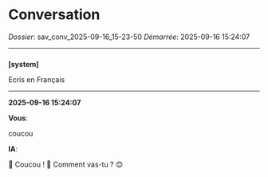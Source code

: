 # Conversation
_Dossier_: sav_conv_2025-09-16_15-23-50
_Démarrée_: 2025-09-16 15:24:07

---

###   
**[system]**


Ecris en Français


---
**2025-09-16 15:24:07**

**Vous**:

coucou

**IA**:

🤖  Coucou ! 👋  Comment vas-tu ? 😊
